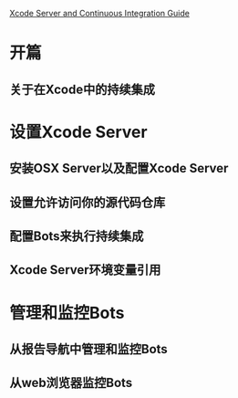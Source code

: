 [Xcode Server and Continuous Integration Guide](https://developer.apple.com/library/content/documentation/IDEs/Conceptual/xcode_guide-continuous_integration/index.html#//apple_ref/doc/uid/TP40013292)

# 开篇

## 关于在Xcode中的持续集成

# 设置Xcode Server

## 安装OSX Server以及配置Xcode Server

## 设置允许访问你的源代码仓库

## 配置Bots来执行持续集成

## Xcode Server环境变量引用

# 管理和监控Bots

## 从报告导航中管理和监控Bots

## 从web浏览器监控Bots